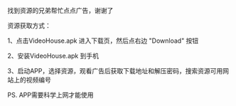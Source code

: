 找到资源的兄弟帮忙点点广告，谢谢了

资源获取方式：

1、点击VideoHouse.apk 进入下载页，然后点右边 "Download" 按钮

2、安装VideoHouse.apk 到手机

3、启动APP，选择资源，观看广告后获取下载地址和解压密码，搜索资源可用网站上的视频编号

PS. APP需要科学上网才能使用

